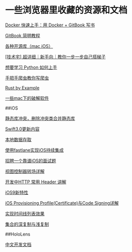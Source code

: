 # 一些浏览器里收藏的资源和文档


[Docker 快速上手：用 Docker + GitBook 写书](http://www.tinylab.org/docker-quick-start-docker-gitbook-writing-a-book/)

[GitBook 简明教程](http://www.chengweiyang.cn/gitbook/index.html)

[各种开源库（mac iOS）](https://github.com/Tim9Liu9/TimLiu-iOS)

[[技术宅] 超详细｜新手向｜教你一步一步自己搭梯子](https://www.douban.com/note/534163924/)

[想要学习 Python 如何上手](http://www.v2ex.com/t/294275#reply7)

[手把手爬虫教你写爬虫](http://www.v2ex.com/t/295512#reply33)

[Rust by Example](http://rustbyexample.com/index.html)

[一些mac下的破解软件](http://www.sdifenzhou.com)

##iOS

[静态库冲突，删除冲突类合并静态库](http://angelolloqui.com/blog/31-How-to-fix-a-Duplicated-Symbols-error-on-binary-files)

[Swift3.0更新内容](http://codecloud.net/10108.html)

[本地数据存取](http://www.jianshu.com/p/a3eeae99e902)

[使用fastlane实现iOS持续集成](https://everettjf.github.io/2015/09/08/ios-ci-with-fastlane)

[招聘一个靠谱iOS的面试题](https://github.com/ChenYilong/iOSInterviewQuestions/blob/master/01《招聘一个靠谱的iOS》面试题参考答案/《招聘一个靠谱的iOS》面试题参考答案（上）.md)

[视图控制器转场详解](http://blog.devtang.com/2016/03/13/iOS-transition-guide/)

[开发中HTTP 常用 Header 讲解](http://bbs.9ria.com/thread-206414-1-1.html)

[iOS9新特性](https://github.com/ChenYilong/iOS9AdaptationTips)

[iOS Provisioning Profile(Certificate)与Code Signing详解](http://blog.csdn.net/phunxm/article/details/42685597)

[实现时间线列表效果](http://www.cocoachina.com/ios/20160606/16606.html)

[集合的深复制与浅复制](https://www.zybuluo.com/MicroCai/note/50592)


##HoloLens

[中文开发文档](http://changwei.tech/book/HoloLens-Cookbook.pdf)

